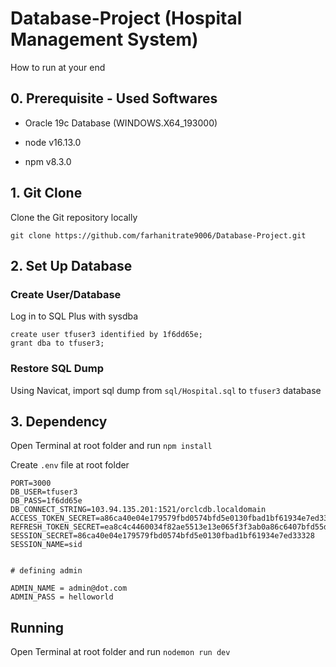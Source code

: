 # Database-Project (Hospital Management System)

How to run at your end

## 0. Prerequisite - Used Softwares

- Oracle 19c Database (WINDOWS.X64_193000)

- node v16.13.0

- npm v8.3.0

## 1. Git Clone

Clone the Git repository locally

```
git clone https://github.com/farhanitrate9006/Database-Project.git
```

## 2. Set Up Database

### Create User/Database

Log in to SQL Plus with sysdba

```
create user tfuser3 identified by 1f6dd65e;
grant dba to tfuser3;
```

### Restore SQL Dump

Using Navicat, import sql dump from `sql/Hospital.sql` to `tfuser3` database

## 3. Dependency

Open Terminal at root folder and run `npm install`

Create `.env` file at root folder

```
PORT=3000
DB_USER=tfuser3
DB_PASS=1f6dd65e
DB_CONNECT_STRING=103.94.135.201:1521/orclcdb.localdomain
ACCESS_TOKEN_SECRET=a86ca40e04e179579fbd0574bfd5e0130fbad1bf61934e7ed333286411eb8080fa93ab94f1c256f6edced6353114b41f4bf6c4ae46ea59507b80787ce92257ae
REFRESH_TOKEN_SECRET=ea8c4c4460034f82ae5513e13e065f3f3ab0a86c6407bfd55dacaf2a342d649efbb01f0be57ec7cc9c2fd8bcc1ef3f9652b91eb69b0941b7eb447c2ea229e8a6
SESSION_SECRET=86ca40e04e179579fbd0574bfd5e0130fbad1bf61934e7ed33328
SESSION_NAME=sid


# defining admin

ADMIN_NAME = admin@dot.com
ADMIN_PASS = helloworld
```

## Running

Open Terminal at root folder and run `nodemon run dev`
